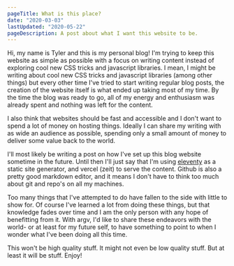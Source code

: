 ```yaml
---
pageTitle: What is this place?
date: "2020-03-03"
lastUpdated: "2020-05-22"
pageDescription: A post about what I want this website to be.
---
```


Hi, my name is Tyler and this is my personal blog! I'm trying to keep this website as simple as possible with a focus on writing content instead of exploring cool new CSS tricks and javascript libraries. I mean, I might be writing about cool new CSS tricks and javascript libraries (among other things) but every other time I've tried to start writing regular blog posts, the creation of the website itself is what ended up taking most of my time. By the time the blog was ready to go, all of my energy and enthusiasm was already spent and nothing was left for the content.

I also think that websites should be fast and accessible and I don't want to spend a lot of money on hosting things. Ideally I can share my writing with as wide an audience as possible, spending only a small amount of money to deliver some value back to the world.

I'll most likely be writing a post on how I've set up this blog website sometime in the future. Until then I'll just say that I'm using [eleventy](https://11ty.dev) as a static site generator, and vercel (zeit) to serve the content. Github is also a pretty good markdown editor, and it means I don't have to think too much about git and repo's on all my machines.

Too many things that I've attempted to do have fallen to the side with little to show for. Of course I've learned a lot from doing these things, but that knowledge fades over time and I am the only person with any hope of benefitting from it. With argv, I'd like to share these endeavors with the world- or at least for my future self, to have something to point to when I wonder what I've been doing all this time.

This won't be high quality stuff. It might not even be low quality stuff. But at least it will be stuff. Enjoy!

